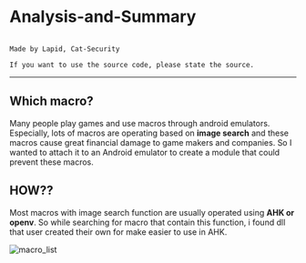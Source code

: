# Analysis-and-Summary

<pre><code>
Made by Lapid, Cat-Security

If you want to use the source code, please state the source.
</code></pre>
* * *

Which macro?
--------------------
Many people play games and use macros through android emulators.
Especially, lots of macros are operating based on **image search** and these macros cause great financial damage to game makers and companies.
So I wanted to attach it to an Android emulator to create a module that could prevent these macros.


HOW??
-------------------
Most macros with image search function are usually operated using **AHK or openv**.
So while searching for macro that contain this function, i found dll that user created their own for make easier to use in AHK.

![macro_list](https://user-images.githubusercontent.com/41680753/55665052-85283980-5873-11e9-9f32-5cf163f7636d.png)

